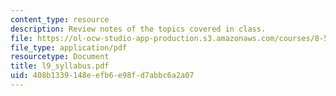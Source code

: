 ```yaml
---
content_type: resource
description: Review notes of the topics covered in class.
file: https://ol-ocw-studio-app-production.s3.amazonaws.com/courses/8-591j-systems-biology-fall-2004/408b1339148eefb6e98fd7abbc6a2a07_l9_syllabus.pdf
file_type: application/pdf
resourcetype: Document
title: l9_syllabus.pdf
uid: 408b1339-148e-efb6-e98f-d7abbc6a2a07
---
```

